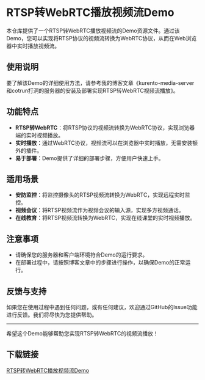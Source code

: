 # RTSP转WebRTC播放视频流Demo

本仓库提供了一个RTSP转WebRTC播放视频流的Demo资源文件。通过该Demo，您可以实现将RTSP协议的视频流转换为WebRTC协议，从而在Web浏览器中实时播放视频流。

## 使用说明

要了解该Demo的详细使用方法，请参考我的博客文章《kurento-media-server和cotrun打洞的服务器的安装及部署实现RTSP转WebRTC视频流播放》。

## 功能特点

- **RTSP转WebRTC**：将RTSP协议的视频流转换为WebRTC协议，实现浏览器端的实时视频播放。
- **实时播放**：通过WebRTC协议，视频流可以在浏览器中实时播放，无需安装额外的插件。
- **易于部署**：Demo提供了详细的部署步骤，方便用户快速上手。

## 适用场景

- **安防监控**：将监控摄像头的RTSP视频流转换为WebRTC，实现远程实时监控。
- **视频会议**：将RTSP视频流作为视频会议的输入源，实现多方视频通话。
- **在线教育**：将RTSP视频流转换为WebRTC，实现在线课堂的实时视频播放。

## 注意事项

- 请确保您的服务器和客户端环境符合Demo的运行要求。
- 在部署过程中，请按照博客文章中的步骤进行操作，以确保Demo的正常运行。

## 反馈与支持

如果您在使用过程中遇到任何问题，或有任何建议，欢迎通过GitHub的Issue功能进行反馈。我们将尽快为您提供帮助。

---

希望这个Demo能够帮助您实现RTSP转WebRTC的视频流播放！

## 下载链接

[RTSP转WebRTC播放视频流Demo](https://pan.quark.cn/s/935cd4da722e)